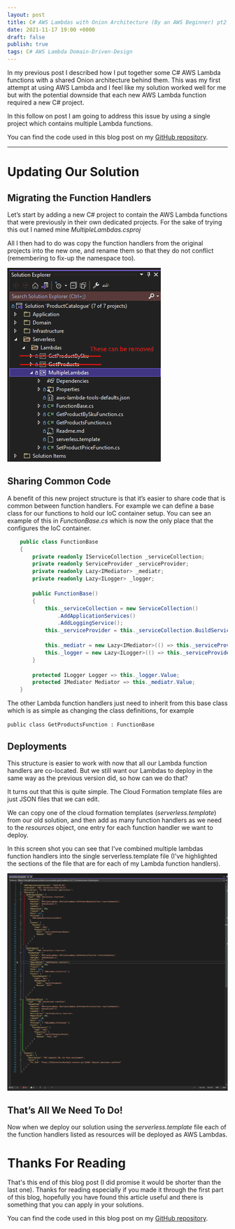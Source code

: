```yaml
---
layout: post
title: C# AWS Lambdas with Onion Architecture (By an AWS Beginner) pt2
date: 2021-11-17 19:00 +0000
draft: false
publish: true
tags: C# AWS Lambda Domain-Driven-Design
---
```

In my previous post I described how I put together some C# AWS Lambda functions with a shared Onion architecture behind them. This was my first attempt at using AWS Lambda and I feel like my solution worked well for me but with the potential downside that each new AWS Lambda function required a new  C# project. 

In this follow on post I am going to address this issue by using a single project which contains multiple Lambda functions. 

You can find the code used in this blog post on my [GitHub repository](https://github.com/the-dext/blog_dotNet_aws_lambda_with_onion_architecture_pt2).

---

# Updating Our Solution

## Migrating the Function Handlers

Let’s start by adding a new C# project to contain the AWS Lambda functions that were previously in their own dedicated projects. 
For the sake of trying this out I named mine *MultipleLambdas.csproj*

All I then had to do was copy the function handlers from the original projects into the new one, and rename them so that they do not conflict (remembering to fix-up the namespace too).

![](/images/lambda_with_onion_architecture_pt2/solution_structure.png)


## Sharing Common Code

A benefit of this new project structure is that it’s easier to share code that is common between function handlers. For example we can define a base class for our functions to hold our IoC container setup.
You can see an example of this in *FunctionBase.cs* which is now the only place that the configures the IoC container. 

```c#
    public class FunctionBase
    {
        private readonly IServiceCollection _serviceCollection;
        private readonly ServiceProvider _serviceProvider;
        private readonly Lazy<IMediator> _mediatr;
        private readonly Lazy<ILogger> _logger;

        public FunctionBase()
        {
            this._serviceCollection = new ServiceCollection()
                .AddApplicationServices()
                .AddLoggingService();
            this._serviceProvider = this._serviceCollection.BuildServiceProvider();

            this._mediatr = new Lazy<IMediator>(() => this._serviceProvider.GetRequiredService<IMediator>());
            this._logger = new Lazy<ILogger>(() => this._serviceProvider.GetRequiredService<ILogger>());
        }

        protected ILogger Logger => this._logger.Value;
        protected IMediator Mediator => this._mediatr.Value;
    }
```

The other Lambda function handlers just need to inherit from this base class which is as simple as changing the class definitions, for example 

`public class GetProductsFunction : FunctionBase`

## Deployments
This structure is easier to work with now that all our Lambda function handlers are co-located. But we still want our Lambdas to deploy in the same way as the previous version did, so how can we do that?

It turns out that this is quite simple. 
The Cloud Formation template files are just JSON files that we can edit.

We can copy one of the cloud formation templates (*serverless.template*) from our old solution, and then add as many function handlers as we need to the *resources* object, one entry for each function handler we want to deploy. 

In this screen shot you can see that I've combined multiple lambdas function handlers into the single serverless.template file (I've highlighted the sections of the file that are for each of my Lambda function handlers).

![](/images/lambda_with_onion_architecture_pt2/serverless_template_contents.png)


## That’s All We Need To Do!
Now when we deploy our solution using the *serverless.template* file each of the function handlers listed as resources will be deployed as AWS Lambdas. 

# Thanks For Reading
That's this end of this blog post (I did promise it would be shorter than the last one). 
Thanks for reading especially if you made it through the first part of this blog, hopefully you have found this article useful and there is something that you can apply in your solutions.

You can find the code used in this blog post on my [GitHub repository](https://github.com/the-dext/blog_dotNet_aws_lambda_with_onion_architecture_pt2).